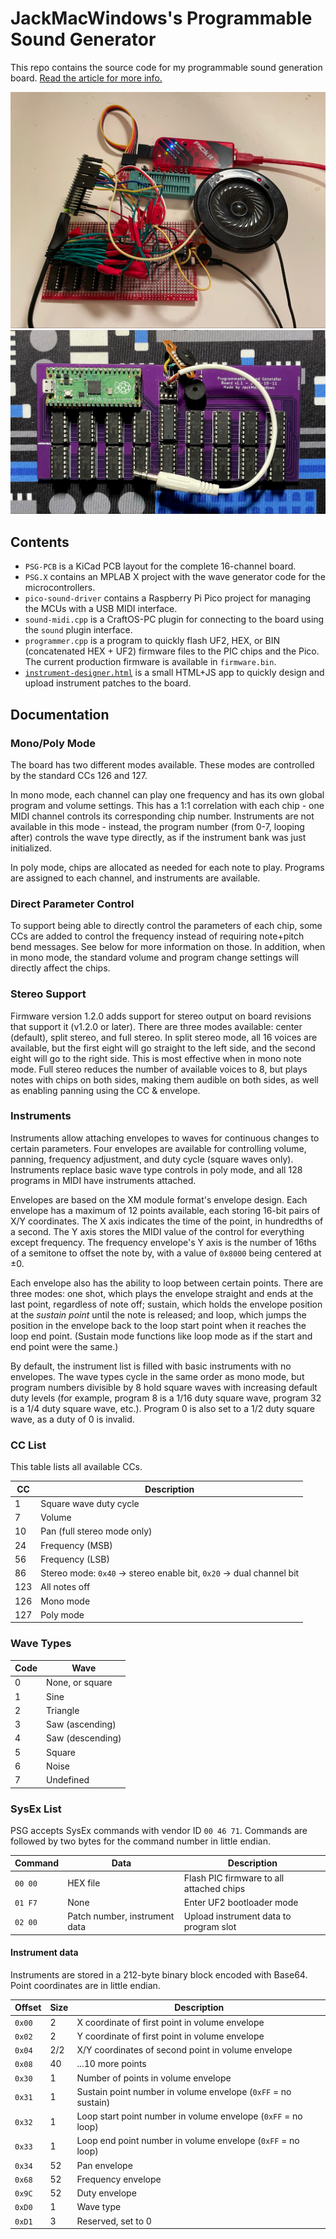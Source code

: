# JackMacWindows's Programmable Sound Generator
This repo contains the source code for my programmable sound generation board. [Read the article for more info.](https://mcjack123.github.io/PSG/)

![PSG image](images/image3.jpg)
![PSG image 2](part-2/images/image6.jpg)

## Contents
* `PSG-PCB` is a KiCad PCB layout for the complete 16-channel board.
* `PSG.X` contains an MPLAB X project with the wave generator code for the microcontrollers.
* `pico-sound-driver` contains a Raspberry Pi Pico project for managing the MCUs with a USB MIDI interface.
* `sound-midi.cpp` is a CraftOS-PC plugin for connecting to the board using the `sound` plugin interface.
* `programmer.cpp` is a program to quickly flash UF2, HEX, or BIN (concatenated HEX + UF2) firmware files to the PIC chips and the Pico. The current production firmware is available in `firmware.bin`.
* [`instrument-designer.html`](https://mcjack123.github.io/PSG/instrument-designer.html) is a small HTML+JS app to quickly design and upload instrument patches to the board.

## Documentation

### Mono/Poly Mode
The board has two different modes available. These modes are controlled by the standard CCs 126 and 127.

In mono mode, each channel can play one frequency and has its own global program and volume settings. This has a 1:1 correlation with each chip - one MIDI channel controls its corresponding chip number. Instruments are not available in this mode - instead, the program number (from 0-7, looping after) controls the wave type directly, as if the instrument bank was just initialized.

In poly mode, chips are allocated as needed for each note to play. Programs are assigned to each channel, and instruments are available.

### Direct Parameter Control
To support being able to directly control the parameters of each chip, some CCs are added to control the frequency instead of requiring note+pitch bend messages. See below for more information on those. In addition, when in mono mode, the standard volume and program change settings will directly affect the chips.

### Stereo Support
Firmware version 1.2.0 adds support for stereo output on board revisions that support it (v1.2.0 or later). There are three modes available: center (default), split stereo, and full stereo. In split stereo mode, all 16 voices are available, but the first eight will go straight to the left side, and the second eight will go to the right side. This is most effective when in mono note mode. Full stereo reduces the number of available voices to 8, but plays notes with chips on both sides, making them audible on both sides, as well as enabling panning using the CC & envelope.

### Instruments
Instruments allow attaching envelopes to waves for continuous changes to certain parameters. Four envelopes are available for controlling volume, panning, frequency adjustment, and duty cycle (square waves only). Instruments replace basic wave type controls in poly mode, and all 128 programs in MIDI have instruments attached.

Envelopes are based on the XM module format's envelope design. Each envelope has a maximum of 12 points available, each storing 16-bit pairs of X/Y coordinates. The X axis indicates the time of the point, in hundredths of a second. The Y axis stores the MIDI value of the control for everything except frequency. The frequency envelope's Y axis is the number of 16ths of a semitone to offset the note by, with a value of `0x8000` being centered at ±0.

Each envelope also has the ability to loop between certain points. There are three modes: one shot, which plays the envelope straight and ends at the last point, regardless of note off; sustain, which holds the envelope position at the *sustain point* until the note is released; and loop, which jumps the position in the envelope back to the loop start point when it reaches the loop end point. (Sustain mode functions like loop mode as if the start and end point were the same.)

By default, the instrument list is filled with basic instruments with no envelopes. The wave types cycle in the same order as mono mode, but program numbers divisible by 8 hold square waves with increasing default duty levels (for example, program 8 is a 1/16 duty square wave, program 32 is a 1/4 duty square wave, etc.). Program 0 is also set to a 1/2 duty square wave, as a duty of 0 is invalid.

### CC List
This table lists all available CCs.

| CC  | Description |
|-----|-------------|
| 1   | Square wave duty cycle |
| 7   | Volume |
| 10  | Pan (full stereo mode only) |
| 24  | Frequency (MSB) |
| 56  | Frequency (LSB) |
| 86  | Stereo mode: `0x40` -> stereo enable bit, `0x20` -> dual channel bit |
| 123 | All notes off |
| 126 | Mono mode |
| 127 | Poly mode |

### Wave Types
| Code | Wave |
|------|------|
| 0    | None, or square |
| 1    | Sine |
| 2    | Triangle |
| 3    | Saw (ascending) |
| 4    | Saw (descending) |
| 5    | Square |
| 6    | Noise  |
| 7    | Undefined |

### SysEx List
PSG accepts SysEx commands with vendor ID `00 46 71`. Commands are followed by two bytes for the command number in little endian.

| Command | Data | Description |
|---------|------|-------------|
| `00 00` | HEX file | Flash PIC firmware to all attached chips |
| `01 F7` | None | Enter UF2 bootloader mode |
| `02 00` | Patch number, instrument data | Upload instrument data to program slot |

#### Instrument data
Instruments are stored in a 212-byte binary block encoded with Base64. Point coordinates are in little endian.

| Offset | Size | Description |
|--------|------|-------------|
| `0x00` | 2    | X coordinate of first point in volume envelope |
| `0x02` | 2    | Y coordinate of first point in volume envelope |
| `0x04` | 2/2  | X/Y coordinates of second point in volume envelope |
| `0x08` | 40   | ...10 more points |
| `0x30` | 1    | Number of points in volume envelope |
| `0x31` | 1    | Sustain point number in volume envelope (`0xFF` = no sustain) |
| `0x32` | 1    | Loop start point number in volume envelope (`0xFF` = no loop) |
| `0x33` | 1    | Loop end point number in volume envelope (`0xFF` = no loop) |
| `0x34` | 52   | Pan envelope |
| `0x68` | 52   | Frequency envelope |
| `0x9C` | 52   | Duty envelope |
| `0xD0` | 1    | Wave type |
| `0xD1` | 3    | Reserved, set to 0 |
